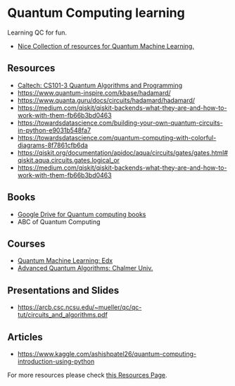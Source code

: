 # Quantum Computing learning 
Learning QC for fun.

* [Nice Collection of resources for Quantum Machine Learning.](https://github.com/krishnakumarsekar/awesome-quantum-machine-learning/blob/master/README.md)


## Resources
* [Caltech: CS101-3 Quantum Algorithms and Programming ](http://www.its.caltech.edu/~andrugh/qprog/)
* https://www.quantum-inspire.com/kbase/hadamard/
* https://www.quanta.guru/docs/circuits/hadamard/hadamard/
* https://medium.com/qiskit/qiskit-backends-what-they-are-and-how-to-work-with-them-fb66b3bd0463
* https://towardsdatascience.com/building-your-own-quantum-circuits-in-python-e9031b548fa7
* https://towardsdatascience.com/quantum-computing-with-colorful-diagrams-8f7861cfb6da
* https://qiskit.org/documentation/apidoc/aqua/circuits/gates/gates.html#qiskit.aqua.circuits.gates.logical_or
* https://medium.com/qiskit/qiskit-backends-what-they-are-and-how-to-work-with-them-fb66b3bd0463


## Books 
* [Google Drive for Quantum computing books](https://drive.google.com/drive/u/0/folders/1R7Zuoc05beqbd8YXEbt4d0PP76GOXIm0)
* ABC of Quantum Computing

## Courses
* [Quantum Machine Learning: Edx](https://github.com/q4quanta/Q-mlearning?fbclid=IwAR29fAeaRODNBD3BigDh5SZ5Xl09WWvQ-yQq--kaFW9gzKjGM0yxspEqcHo)
* [Advanced Quantum Algorithms: Chalmer Univ](https://www.chalmers.se/en/centres/wacqt/graduate%20school/aqa/Pages/default.aspx?fbclid=IwAR0GHvdwh-cKl0wquR1ixo7d95cyU-b-hk70p0EE_9tHF4F3mf0egxKAnoQ)[.](https://www.youtube.com/watch?v=shKEpnErXII&feature=youtu.be)

## Presentations and Slides
* https://arcb.csc.ncsu.edu/~mueller/qc/qc-tut/circuits_and_algorithms.pdf

## Articles
* https://www.kaggle.com/ashishpatel26/quantum-computing-introduction-using-python 


For more resources please check [this Resources Page](./Resources.md).
